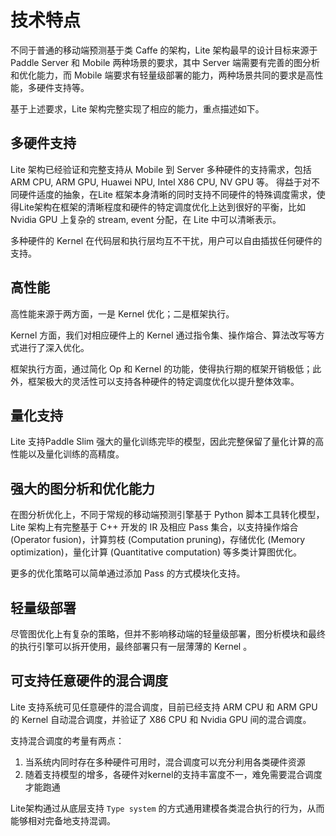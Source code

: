 # 技术特点

不同于普通的移动端预测基于类 Caffe 的架构，Lite 架构最早的设计目标来源于 Paddle Server 和 Mobile 两种场景的要求，其中 Server 端需要有完善的图分析和优化能力，而 Mobile 端要求有轻量级部署的能力，两种场景共同的要求是高性能，多硬件支持等。

基于上述要求，Lite 架构完整实现了相应的能力，重点描述如下。

## 多硬件支持

Lite 架构已经验证和完整支持从 Mobile 到 Server 多种硬件的支持需求，包括 ARM CPU, ARM GPU, Huawei NPU, Intel X86 CPU, NV GPU 等。 得益于对不同硬件适度的抽象，在Lite 框架本身清晰的同时支持不同硬件的特殊调度需求，使得Lite架构在框架的清晰程度和硬件的特定调度优化上达到很好的平衡，比如 Nvidia GPU 上复杂的 stream, event 分配，在 Lite 中可以清晰表示。

多种硬件的 Kernel 在代码层和执行层均互不干扰，用户可以自由插拔任何硬件的支持。

## 高性能

高性能来源于两方面，一是 Kernel 优化；二是框架执行。

Kernel 方面，我们对相应硬件上的 Kernel 通过指令集、操作熔合、算法改写等方式进行了深入优化。

框架执行方面，通过简化 Op 和 Kernel 的功能，使得执行期的框架开销极低；此外，框架极大的灵活性可以支持各种硬件的特定调度优化以提升整体效率。

## 量化支持

Lite 支持Paddle Slim 强大的量化训练完毕的模型，因此完整保留了量化计算的高性能以及量化训练的高精度。

## 强大的图分析和优化能力

在图分析优化上，不同于常规的移动端预测引擎基于 Python 脚本工具转化模型， Lite 架构上有完整基于 C++ 开发的 IR 及相应 Pass 集合，以支持操作熔合 (Operator fusion)，计算剪枝 (Computation pruning)，存储优化 (Memory optimization)，量化计算 (Quantitative computation)  等多类计算图优化。

更多的优化策略可以简单通过添加 Pass 的方式模块化支持。 

## 轻量级部署

尽管图优化上有复杂的策略，但并不影响移动端的轻量级部署，图分析模块和最终的执行引擎可以拆开使用，最终部署只有一层薄薄的 Kernel 。

## 可支持任意硬件的混合调度

Lite 支持系统可见任意硬件的混合调度，目前已经支持 ARM CPU  和  ARM GPU 的 Kernel 自动混合调度，并验证了 X86 CPU 和 Nvidia GPU 间的混合调度。

支持混合调度的考量有两点：

1. 当系统内同时存在多种硬件可用时，混合调度可以充分利用各类硬件资源
2. 随着支持模型的增多，各硬件对kernel的支持丰富度不一，难免需要混合调度才能跑通

Lite架构通过从底层支持 `Type system`  的方式通用建模各类混合执行的行为，从而能够相对完备地支持混调。

